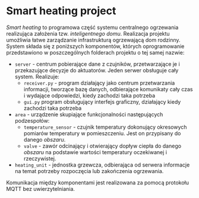 # Smart heating project
*Smart heating* to programowa część systemu centralnego ogrzewania realizująca założenia tzw. *inteligentnego domu*. Realizacja projektu umożliwia łatwe zarządzanie infrastrukturą ogrzewającą dom rodzinny. System składa się z poniższych komponentów, których oprogramowanie przedstawiono w poszczególnych folderach projektu o tej samej nazwie:
- ``server`` - centrum pobierające dane z czujników, przetwarzające je i przekazujące decyzje do aktuatorów. Jeden serwer obsługuje cały system. Realizuje:
  - ``receiver.py`` - program działający jako centrum przetwarzania informacji, tworzące bazę danych, odbierające komunikaty cały czas i wydające odpowiedzi, kiedy zachodzi taka potrzeba
  - ``gui.py`` program obsługujący interfejs graficzny, działający kiedy zachodzi taka potrzeba
- ``area`` - urządzenie skupiające funkcjonalności następujących podzespołów:
  - ``temperature_sensor`` - czujnik temperatury dokonujący okresowych pomiarów temperatury w pomieszczeniu. Jest on przypisany do danego *obszaru*. 
  - ``valve`` - zawór odcinający i otwierający dopływ ciepła do danego *obszaru* na podstawie wartości temperatury oczekiwanej i rzeczywistej.
- ``heating_unit`` - jednostka grzewcza, odbierająca od serwera informacje na temat potrzeby rozpoczęcia lub zakończenia ogrzewania.

Komunikacja między komponentami jest realizowana za pomocą protokołu MQTT bez uwierzytelniania.